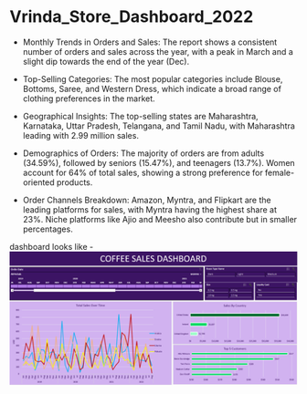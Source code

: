 # Vrinda_Store_Dashboard_2022

- Monthly Trends in Orders and Sales: The report shows a consistent number of orders and sales across the year, with a peak in March and a slight dip towards the end of the year (Dec).

- Top-Selling Categories: The most popular categories include Blouse, Bottoms, Saree, and Western Dress, which indicate a broad range of clothing preferences in the market.

- Geographical Insights: The top-selling states are Maharashtra, Karnataka, Uttar Pradesh, Telangana, and Tamil Nadu, with Maharashtra leading with 2.99 million sales.

- Demographics of Orders: The majority of orders are from adults (34.59%), followed by seniors (15.47%), and teenagers (13.7%). Women account for 64% of total sales, showing a strong preference for female-oriented products.

- Order Channels Breakdown: Amazon, Myntra, and Flipkart are the leading platforms for sales, with Myntra having the highest share at 23%. Niche platforms like Ajio and Meesho also contribute but in smaller percentages.

dashboard looks like - 
![Dashboard Preview](https://github.com/aryanlowanshi/CoffeeSales_Dashboard/blob/main/Screenshot%202025-08-22%20144935.png) 
